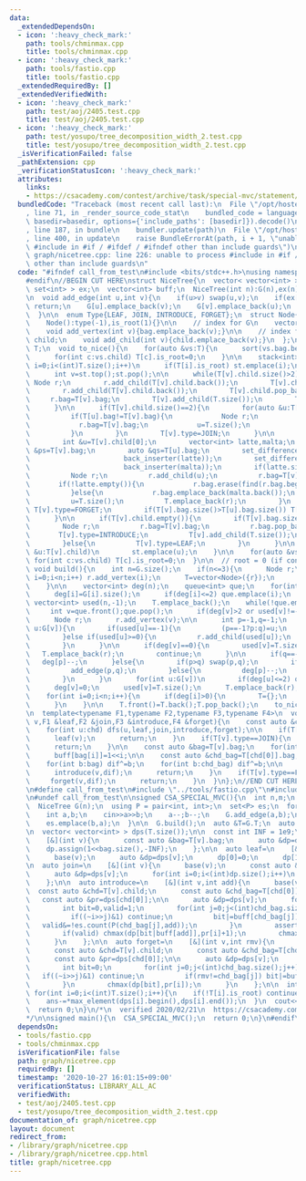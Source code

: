 ```yaml
---
data:
  _extendedDependsOn:
  - icon: ':heavy_check_mark:'
    path: tools/chminmax.cpp
    title: tools/chminmax.cpp
  - icon: ':heavy_check_mark:'
    path: tools/fastio.cpp
    title: tools/fastio.cpp
  _extendedRequiredBy: []
  _extendedVerifiedWith:
  - icon: ':heavy_check_mark:'
    path: test/aoj/2405.test.cpp
    title: test/aoj/2405.test.cpp
  - icon: ':heavy_check_mark:'
    path: test/yosupo/tree_decomposition_width_2.test.cpp
    title: test/yosupo/tree_decomposition_width_2.test.cpp
  _isVerificationFailed: false
  _pathExtension: cpp
  _verificationStatusIcon: ':heavy_check_mark:'
  attributes:
    links:
    - https://csacademy.com/contest/archive/task/special-mvc/statement/
  bundledCode: "Traceback (most recent call last):\n  File \"/opt/hostedtoolcache/Python/3.9.7/x64/lib/python3.9/site-packages/onlinejudge_verify/documentation/build.py\"\
    , line 71, in _render_source_code_stat\n    bundled_code = language.bundle(stat.path,\
    \ basedir=basedir, options={'include_paths': [basedir]}).decode()\n  File \"/opt/hostedtoolcache/Python/3.9.7/x64/lib/python3.9/site-packages/onlinejudge_verify/languages/cplusplus.py\"\
    , line 187, in bundle\n    bundler.update(path)\n  File \"/opt/hostedtoolcache/Python/3.9.7/x64/lib/python3.9/site-packages/onlinejudge_verify/languages/cplusplus_bundle.py\"\
    , line 400, in update\n    raise BundleErrorAt(path, i + 1, \"unable to process\
    \ #include in #if / #ifdef / #ifndef other than include guards\")\nonlinejudge_verify.languages.cplusplus_bundle.BundleErrorAt:\
    \ graph/nicetree.cpp: line 226: unable to process #include in #if / #ifdef / #ifndef\
    \ other than include guards\n"
  code: "#ifndef call_from_test\n#include <bits/stdc++.h>\nusing namespace std;\n\
    #endif\n//BEGIN CUT HERE\nstruct NiceTree{\n  vector< vector<int> > G;\n  vector<\
    \ set<int> > ex;\n  vector<int> buff;\n  NiceTree(int n):G(n),ex(n),buff(n){}\n\
    \n  void add_edge(int u,int v){\n    if(u>v) swap(u,v);\n    if(ex[u].count(v))\
    \ return;\n    G[u].emplace_back(v);\n    G[v].emplace_back(u);\n    ex[u].emplace(v);\n\
    \  }\n\n  enum Type{LEAF, JOIN, INTRODUCE, FORGET};\n  struct Node{\n    int type,is_root;\n\
    \    Node():type(-1),is_root(1){}\n\n    // index for G\n    vector<int> bag;\n\
    \    void add_vertex(int v){bag.emplace_back(v);}\n\n    // index for T\n    vector<int>\
    \ child;\n    void add_child(int v){child.emplace_back(v);}\n  };\n\n  vector<Node>\
    \ T;\n  void to_nice(){\n    for(auto &vs:T){\n      sort(vs.bag.begin(),vs.bag.end());\n\
    \      for(int c:vs.child) T[c].is_root=0;\n    }\n\n    stack<int> st;\n    for(int\
    \ i=0;i<(int)T.size();i++)\n      if(T[i].is_root) st.emplace(i);\n\n    while(!st.empty()){\n\
    \      int v=st.top();st.pop();\n\n      while(T[v].child.size()>2){\n       \
    \ Node r;\n        r.add_child(T[v].child.back());\n        T[v].child.pop_back();\n\
    \        r.add_child(T[v].child.back());\n        T[v].child.pop_back();\n   \
    \     r.bag=T[v].bag;\n        T[v].add_child(T.size());\n        T.emplace_back(r);\n\
    \      }\n\n      if(T[v].child.size()==2){\n        for(auto &u:T[v].child){\n\
    \          if(T[u].bag!=T[v].bag){\n            Node r;\n            r.add_child(u);\n\
    \            r.bag=T[v].bag;\n            u=T.size();\n            T.emplace_back(r);\n\
    \          }\n        }\n        T[v].type=JOIN;\n      }\n\n      if(T[v].child.size()==1){\n\
    \        int &u=T[v].child[0];\n        vector<int> latte,malta;\n        auto\
    \ &ps=T[v].bag;\n        auto &qs=T[u].bag;\n        set_difference(ps.begin(),ps.end(),qs.begin(),qs.end(),\n\
    \                       back_inserter(latte));\n        set_difference(qs.begin(),qs.end(),ps.begin(),ps.end(),\n\
    \                       back_inserter(malta));\n        if(latte.size()+malta.size()>1){\n\
    \          Node r;\n          r.add_child(u);\n          r.bag=T[v].bag;\n   \
    \       if(!latte.empty()){\n            r.bag.erase(find(r.bag.begin(),r.bag.end(),latte.back()));\n\
    \          }else{\n            r.bag.emplace_back(malta.back());\n          }\n\
    \          u=T.size();\n          T.emplace_back(r);\n        }\n        if(T[v].bag.size()<T[u].bag.size())\
    \ T[v].type=FORGET;\n        if(T[v].bag.size()>T[u].bag.size()) T[v].type=INTRODUCE;\n\
    \      }\n\n      if(T[v].child.empty()){\n        if(T[v].bag.size()>1){\n  \
    \        Node r;\n          r.bag=T[v].bag;\n          r.bag.pop_back();\n   \
    \       T[v].type=INTRODUCE;\n          T[v].add_child(T.size());\n          T.emplace_back(r);\n\
    \        }else{\n          T[v].type=LEAF;\n        }\n      }\n\n      for(auto\
    \ &u:T[v].child)\n        st.emplace(u);\n    }\n\n    for(auto &vs:T)\n     \
    \ for(int c:vs.child) T[c].is_root=0;\n  }\n\n  // root = 0 (if connected)\n \
    \ void build(){\n    int n=G.size();\n    if(n<=3){\n      Node r;\n      for(int\
    \ i=0;i<n;i++) r.add_vertex(i);\n      T=vector<Node>({r});\n      return to_nice();\n\
    \    }\n\n    vector<int> deg(n);\n    queue<int> que;\n    for(int i=0;i<n;i++){\n\
    \      deg[i]=G[i].size();\n      if(deg[i]<=2) que.emplace(i);\n    }\n\n   \
    \ vector<int> used(n,-1);\n    T.emplace_back();\n    while(!que.empty()){\n \
    \     int v=que.front();que.pop();\n      if(deg[v]>2 or used[v]!=-1) continue;\n\
    \      Node r;\n      r.add_vertex(v);\n\n      int p=-1,q=-1;\n      for(int\
    \ u:G[v]){\n        if(used[u]==-1){\n          (p==-1?p:q)=u;\n          r.add_vertex(u);\n\
    \        }else if(used[u]>=0){\n          r.add_child(used[u]);\n          used[u]=-2;\n\
    \        }\n      }\n\n      if(deg[v]==0){\n        used[v]=T.size();\n     \
    \   T.emplace_back(r);\n        continue;\n      }\n\n      if(q==-1){\n     \
    \   deg[p]--;\n      }else{\n        if(p>q) swap(p,q);\n        if(!ex[p].count(q)){\n\
    \          add_edge(p,q);\n        }else{\n          deg[p]--;\n          deg[q]--;\n\
    \        }\n      }\n      for(int u:G[v])\n        if(deg[u]<=2) que.emplace(u);\n\
    \      deg[v]=0;\n      used[v]=T.size();\n      T.emplace_back(r);\n    }\n\n\
    \    for(int i=0;i<n;i++){\n      if(deg[i]>0){\n        T={};\n        return;\n\
    \      }\n    }\n\n    T.front()=T.back();T.pop_back();\n    to_nice();\n  }\n\
    \n  template<typename F1,typename F2,typename F3,typename F4>\n  void dfs(int\
    \ v,F1 &leaf,F2 &join,F3 &introduce,F4 &forget){\n    const auto &chd=T[v].child;\n\
    \    for(int u:chd) dfs(u,leaf,join,introduce,forget);\n\n    if(T[v].type==LEAF){\n\
    \      leaf(v);\n      return;\n    }\n    if(T[v].type==JOIN){\n      join(v);\n\
    \      return;\n    }\n\n    const auto &bag=T[v].bag;\n    for(int i=0;i<(int)bag.size();i++)\n\
    \      buff[bag[i]]=1<<i;\n\n    const auto &chd_bag=T[chd[0]].bag;\n    int dif=0;\n\
    \    for(int b:bag) dif^=b;\n    for(int b:chd_bag) dif^=b;\n\n    if(T[v].type==INTRODUCE){\n\
    \      introduce(v,dif);\n      return;\n    }\n    if(T[v].type==FORGET){\n \
    \     forget(v,dif);\n      return;\n    }\n  }\n};\n//END CUT HERE\n#ifndef call_from_test\n\
    \n#define call_from_test\n#include \"../tools/fastio.cpp\"\n#include \"../tools/chminmax.cpp\"\
    \n#undef call_from_test\n\nsigned CSA_SPECIAL_MVC(){\n  int n,m;\n  cin>>n>>m;\n\
    \  NiceTree G(n);\n  using P = pair<int, int>;\n  set<P> es;\n  for(int i=0;i<m;i++){\n\
    \    int a,b;\n    cin>>a>>b;\n    a--;b--;\n    G.add_edge(a,b);\n    es.emplace(a,b);\n\
    \    es.emplace(b,a);\n  }\n\n  G.build();\n  auto &T=G.T;\n  auto &buff=G.buff;\n\
    \n  vector< vector<int> > dps(T.size());\n\n  const int INF = 1e9;\n  auto base=\n\
    \    [&](int v){\n      const auto &bag=T[v].bag;\n      auto &dp=dps[v];\n  \
    \    dp.assign(1<<bag.size(),-INF);\n    };\n\n  auto leaf=\n    [&](int v){\n\
    \      base(v);\n      auto &dp=dps[v];\n      dp[0]=0;\n      dp[1]=1;\n    };\n\
    \n  auto join=\n    [&](int v){\n      base(v);\n      const auto &chd=T[v].child;\n\
    \      auto &dp=dps[v];\n      for(int i=0;i<(int)dp.size();i++)\n        chmax(dp[i],dps[chd[0]][i]+dps[chd[1]][i]-__builtin_popcount(i));\n\
    \    };\n\n  auto introduce=\n    [&](int v,int add){\n      base(v);\n\n    \
    \  const auto &chd=T[v].child;\n      const auto &chd_bag=T[chd[0]].bag;\n   \
    \   const auto &pr=dps[chd[0]];\n\n      auto &dp=dps[v];\n      for(int i=0;i<(int)pr.size();i++){\n\
    \        int bit=0,valid=1;\n        for(int j=0;j<(int)chd_bag.size();j++){\n\
    \          if((~i>>j)&1) continue;\n          bit|=buff[chd_bag[j]];\n       \
    \   valid&=!es.count(P(chd_bag[j],add));\n        }\n        assert(!(bit&buff[add]));\n\
    \        if(valid) chmax(dp[bit|buff[add]],pr[i]+1);\n        chmax(dp[bit],pr[i]);\n\
    \      }\n    };\n\n  auto forget=\n    [&](int v,int rmv){\n      base(v);\n\n\
    \      const auto &chd=T[v].child;\n      const auto &chd_bag=T[chd[0]].bag;\n\
    \      const auto &pr=dps[chd[0]];\n\n      auto &dp=dps[v];\n      for(int i=0;i<(int)pr.size();i++){\n\
    \        int bit=0;\n        for(int j=0;j<(int)chd_bag.size();j++){\n       \
    \   if((~i>>j)&1) continue;\n          if(rmv!=chd_bag[j]) bit|=buff[chd_bag[j]];\n\
    \        }\n        chmax(dp[bit],pr[i]);\n      }\n    };\n\n  int ans=n;\n \
    \ for(int i=0;i<(int)T.size();i++){\n    if(!T[i].is_root) continue;\n    G.dfs(i,leaf,join,introduce,forget);\n\
    \    ans-=*max_element(dps[i].begin(),dps[i].end());\n  }\n  cout<<ans<<endl;\n\
    \  return 0;\n}\n/*\n  verified 2020/02/21\n  https://csacademy.com/contest/archive/task/special-mvc/statement/\n\
    */\n\nsigned main(){\n  CSA_SPECIAL_MVC();\n  return 0;\n}\n#endif\n"
  dependsOn:
  - tools/fastio.cpp
  - tools/chminmax.cpp
  isVerificationFile: false
  path: graph/nicetree.cpp
  requiredBy: []
  timestamp: '2020-10-27 16:01:15+09:00'
  verificationStatus: LIBRARY_ALL_AC
  verifiedWith:
  - test/aoj/2405.test.cpp
  - test/yosupo/tree_decomposition_width_2.test.cpp
documentation_of: graph/nicetree.cpp
layout: document
redirect_from:
- /library/graph/nicetree.cpp
- /library/graph/nicetree.cpp.html
title: graph/nicetree.cpp
---
```

